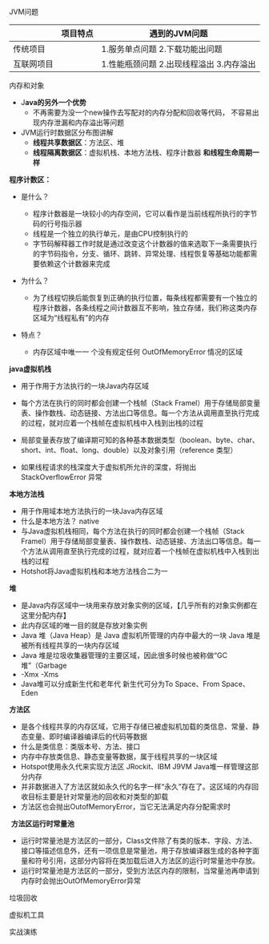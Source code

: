 JVM问题

|            | 项目特点 | 遇到的JVM问题                            |
| ---------- | -------- | ---------------------------------------- |
| 传统项目   |          | 1.服务单点问题 2.下载功能出问题          |
| 互联网项目 |          | 1.性能瓶颈问题 2.出现线程溢出 3.内存溢出 |



内存和对象

- J**ava的另外一个优势**
  - 不再需要为没一个new操作去写配对的内存分配和回收等代码， 不容易出现内存泄漏和内存溢出等问题
- JVM运行时数据区分布图讲解
  - **线程共享数据区**：方法区、堆
  - **线程隔离数据区**：虚拟机栈、本地方法栈、程序计数器    **和线程生命周期一样**



**程序计数区：**

- 是什么？
  - 程序计数器是一块较小的内存空间，它可以看作是当前线程所执行的字节码的行号指示器
  - 线程是一个独立的执行单元，是由CPU控制执行的
  - 字节码解释器工作时就是通过改变这个计数器的值来选取下一条需要执行的字节码指令，分支、循环、跳转、异常处理、线程恢复等基础功能都需要依赖这个计数器来完成
- 为什么？
  - 为了线程切换后能恢复到正确的执行位置，每条线程都需要有一个独立的程序计数器，各条线程之间计数器互不影响，独立存储，我们称这类内存区域为“线程私有”的内存

- 特点？
  - 内存区域中唯一一 个没有规定任何 OutOfMemoryError 情况的区域



**java虚拟机栈**

- 用于作用于方法执行的一块Java内存区域

- 每个方法在执行的同时都会创建一个栈帧（Stack Framel）用于存储局部变量表、操作数栈、动态链接、方法出口等信息。每一个方法从调用直至执行完成的过程，就对应着一个栈帧在虚拟机栈中入栈到出栈的过程

- 局部变量表存放了编译期可知的各种基本数据类型（boolean、byte、char、short、int、float、long、double）以及对象引用（reference 类型）

- 如果线程请求的栈深度大于虚拟机所允许的深度，将抛出 StackOverflowError 异常



**本地方法栈**

- 用于作用域本地方法执行的一块Java内存区域
- 什么是本地方法？  native
- 与Java虚拟机栈相同，每个方法在执行的同时都会创建一个栈帧（Stack Framel）用于存储局部变量表、操作数栈、动态链接、方法出口等信息。每一个方法从调用直至执行完成的过程，就对应着一个栈帧在虚拟机栈中入栈到出栈的过程
- Hotshot将Java虚拟机栈和本地方法栈合二为一



**堆**

- 是Java内存区域中一块用来存放对象实例的区域，【几乎所有的对象实例都在这里分配内存】
- 此内存区域的唯一目的就是存放对象实例
- Java 堆（Java Heap）是 Java 虚拟机所管理的内存中最大的一块 Java 堆是被所有线程共享的一块内存区域
- Java 堆是垃圾收集器管理的主要区域，因此很多时候也被称做“GC 堆”（Garbage
- -Xmx -Xms
- Java堆可以分成新生代和老年代 新生代可分为To Space、From Space、Eden





**方法区**

- 是各个线程共享的内存区域，它用于存储已被虚拟机加载的类信息、常量、静态变量、即时编译器编译后的代码等数据
- 什么是类信息：类版本号、方法、接口
- 内存中存放类信息、静态变量等数据，属于线程共享的一块区域
- Hotspot使用永久代来实现方法区 JRockit、IBM J9VM Java堆一样管理这部分内存
- 并非数据进入了方法区就如永久代的名字一样“永久”存在了。这区域的内存回收目标主要是针对常量池的回收和对类型的卸载
- 方法区也会抛出OutofMemoryError，当它无法满足内存分配需求时

​		**方法区运行时常量池**

- 运行时常量池是方法区的一部分，Class文件除了有类的版本、字段、方法、接口等描述信息外，还有一项信息是常量池，用于存放编译器生成的各种字面量和符号引用，这部分内容将在类加载后进入方法区的运行时常量池中存放。
- 运行时常量池是方法区的一部分，受到方法区内存的限制，当常量池再申请到内存时会抛出OutOfMemoryError异常



垃圾回收



虚拟机工具

实战演练